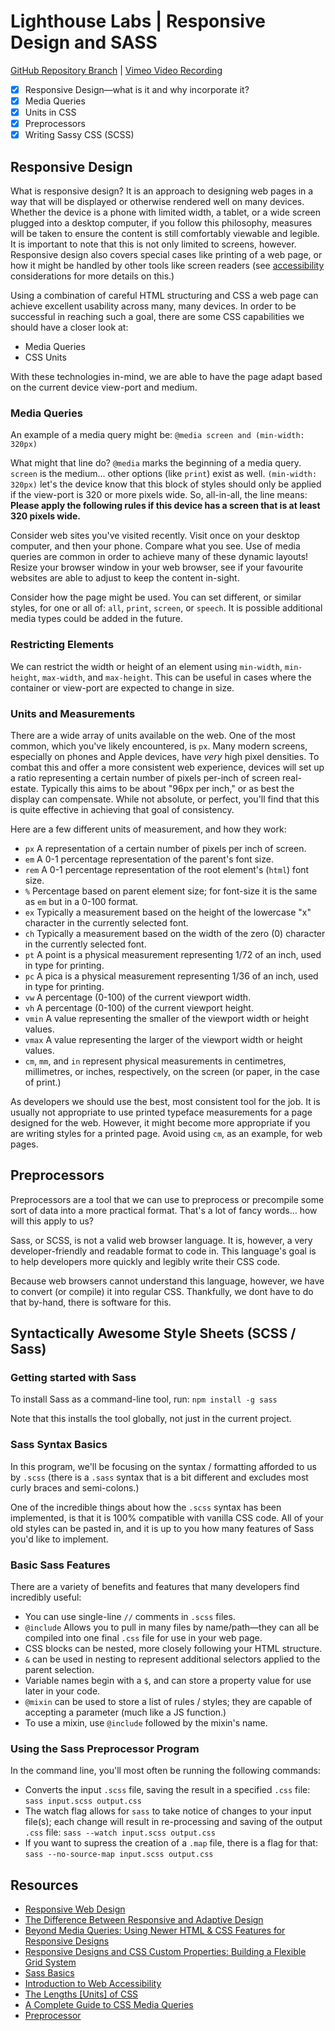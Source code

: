 # Lighthouse Labs | Responsive Design and SASS

[GitHub Repository Branch](https://github.com/WarrenUhrich/lighthouse-labs-responsive-design-and-sass/tree/2022.07.19-web-flex-day-16may2022) | [Vimeo Video Recording](https://vimeo.com/731502531/d89164a71b)

* [X] Responsive Design—what is it and why incorporate it?
* [X] Media Queries
* [X] Units in CSS
* [X] Preprocessors
* [X] Writing Sassy CSS (SCSS)

## Responsive Design

What is responsive design? It is an approach to designing web pages in a way that will be displayed or otherwise rendered well on many devices. Whether the device is a phone with limited width, a tablet, or a wide screen plugged into a desktop computer, if you follow this philosophy, measures will be taken to ensure the content is still comfortably viewable and legible. It is important to note that this is not only limited to screens, however. Responsive design also covers special cases like printing of a web page, or how it might be handled by other tools like screen readers (see [accessibility](https://www.w3.org/WAI/fundamentals/accessibility-intro/) considerations for more details on this.)

Using a combination of careful HTML structuring and CSS a web page can achieve excellent usability across many, many devices. In order to be successful in reaching such a goal, there are some CSS capabilities we should have a closer look at:

* Media Queries
* CSS Units

With these technologies in-mind, we are able to have the page adapt based on the current device view-port and medium.

### Media Queries

An example of a media query might be: `@media screen and (min-width: 320px)`

What might that line do? `@media` marks the beginning of a media query. `screen` is the medium... other options (like `print`) exist as well. `(min-width: 320px)` let's the device know that this block of styles should only be applied if the view-port is 320 or more pixels wide. So, all-in-all, the line means: **Please apply the following rules if this device has a screen that is at least 320 pixels wide.**

Consider web sites you've visited recently. Visit once on your desktop computer, and then your phone. Compare what you see. Use of media queries are common in order to achieve many of these dynamic layouts! Resize your browser window in your web browser, see if your favourite websites are able to adjust to keep the content in-sight.

Consider how the page might be used. You can set different, or similar styles, for one or all of: `all`, `print`, `screen`, or `speech`. It is possible additional media types could be added in the future.

### Restricting Elements

We can restrict the width or height of an element using `min-width`, `min-height`, `max-width`, and `max-height`. This can be useful in cases where the container or view-port are expected to change in size.

### Units and Measurements

There are a wide array of units available on the web. One of the most common, which you've likely encountered, is `px`. Many modern screens, especially on phones and Apple devices, have *very* high pixel densities. To combat this and offer a more consistent web experience, devices will set up a ratio representing a certain number of pixels per-inch of screen real-estate. Typically this aims to be about "96px per inch," or as best the display can compensate. While not absolute, or perfect, you'll find that this is quite effective in achieving that goal of consistency.

Here are a few different units of measurement, and how they work:

* `px` A representation of a certain number of pixels per inch of screen.
* `em` A 0-1 percentage representation of the parent's font size.
* `rem` A 0-1 percentage representation of the root element's (`html`) font size.
* `%` Percentage based on parent element size; for font-size it is the same as `em` but in a 0-100 format.
* `ex` Typically a measurement based on the height of the lowercase "x" character in the currently selected font.
* `ch` Typically a measurement based on the width of the zero (0) character in the currently selected font.
* `pt` A point is a physical measurement representing 1/72 of an inch, used in type for printing.
* `pc` A pica is a physical measurement representing 1/36 of an inch, used in type for printing.
* `vw` A percentage (0-100) of the current viewport width.
* `vh` A percentage (0-100) of the current viewport height.
* `vmin` A value representing the smaller of the viewport width or height values.
* `vmax` A value representing the larger of the viewport width or height values.
* `cm`, `mm`, and `in` represent physical measurements in centimetres, millimetres, or inches, respectively, on the screen (or paper, in the case of print.)

As developers we should use the best, most consistent tool for the job. It is usually not appropriate to use printed typeface measurements for a page designed for the web. However, it might become more appropriate if you are writing styles for a printed page. Avoid using `cm`, as an example, for web pages.

## Preprocessors

Preprocessors are a tool that we can use to preprocess or precompile some sort of data into a more practical format. That's a lot of fancy words... how will this apply to us?

Sass, or SCSS, is not a valid web browser language. It is, however, a very developer-friendly and readable format to code in. This language's goal is to help developers more quickly and legibly write their CSS code.

Because web browsers cannot understand this language, however, we have to convert (or compile) it into regular CSS. Thankfully, we dont have to do that by-hand, there is software for this.

## Syntactically Awesome Style Sheets (SCSS / Sass)

### Getting started with Sass

To install Sass as a command-line tool, run: `npm install -g sass`

Note that this installs the tool globally, not just in the current project.

### Sass Syntax Basics

In this program, we'll be focusing on the syntax / formatting afforded to us by `.scss` (there is a `.sass` syntax that is a bit different and excludes most curly braces and semi-colons.)

One of the incredible things about how the `.scss` syntax has been implemented, is that it is 100% compatible with vanilla CSS code. All of your old styles can be pasted in, and it is up to you how many features of Sass you'd like to implement.

### Basic Sass Features

There are a variety of benefits and features that many developers find incredibly useful:

* You can use single-line `//` comments in `.scss` files.
* `@include` Allows you to pull in many files by name/path—they can all be compiled into one final `.css` file for use in your web page.
* CSS blocks can be nested, more closely following your HTML structure.
* `&` can be used in nesting to represent additional selectors applied to the parent selection.
* Variable names begin with a `$`, and can store a property value for use later in your code.
* `@mixin` can be used to store a list of rules / styles; they are capable of accepting a parameter (much like a JS function.)
* To use a mixin, use `@include` followed by the mixin's name.

### Using the Sass Preprocessor Program

In the command line, you'll most often be running the following commands:

* Converts the input `.scss` file, saving the result in a specified `.css` file: `sass input.scss output.css`
* The watch flag allows for `sass` to take notice of changes to your input file(s); each change will result in re-processing and saving of the output `.css` file: `sass --watch input.scss output.css`
* If you want to supress the creation of a `.map` file, there is a flag for that: `sass --no-source-map input.scss output.css`

## Resources

* [Responsive Web Design](https://en.wikipedia.org/wiki/Responsive_web_design)
* [The Difference Between Responsive and Adaptive Design](https://css-tricks.com/the-difference-between-responsive-and-adaptive-design/)
* [Beyond Media Queries: Using Newer HTML & CSS Features for Responsive Designs](https://css-tricks.com/beyond-media-queries-using-newer-html-css-features-for-responsive-designs/)
* [Responsive Designs and CSS Custom Properties: Building a Flexible Grid System](https://css-tricks.com/responsive-designs-and-css-custom-properties-building-a-flexible-grid-system/)
* [Sass Basics](https://sass-lang.com/guide)
* [Introduction to Web Accessibility](https://www.w3.org/WAI/fundamentals/accessibility-intro/)
* [The Lengths [Units] of CSS](https://css-tricks.com/the-lengths-of-css/)
* [A Complete Guide to CSS Media Queries](https://css-tricks.com/a-complete-guide-to-css-media-queries/)
* [Preprocessor](https://en.wikipedia.org/wiki/Preprocessor)
